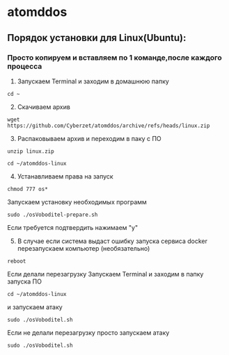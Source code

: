 # atomddos
## Порядок  установки для Linux(Ubuntu):
### Просто копируем и вставляем по 1 команде,после каждого процесса
1.  Запускаем Terminal и заходим в домашнюю папку
```
cd ~
```
2.  Скачиваем архив 
```
wget  https://github.com/Cyberzet/atomddos/archive/refs/heads/linux.zip
```
3.   Распаковываем архив и переходим в паку с ПО
```
unzip linux.zip
```
```
cd ~/atomddos-linux
```
4.  Устанавливаем права на запуск
```
chmod 777 os*
```
Запускаем установку необходимых программ
```
sudo ./osVoboditel-prepare.sh 
```
Если требуется подтвердить нажимаем "y"

5.  В случае если система выдаст ошибку запуска сервиса docker перезапускаем компьютер
(необязательно)
```
reboot
```
Если делали перезагрузку
Запускаем Terminal и заходим в папку запуска ПО
```
cd ~/atomddos-linux
```
и запускаем атаку
```
sudo ./osVoboditel.sh
```
Если не делали перезагрузку просто запускаем атаку
```
sudo ./osVoboditel.sh
```
